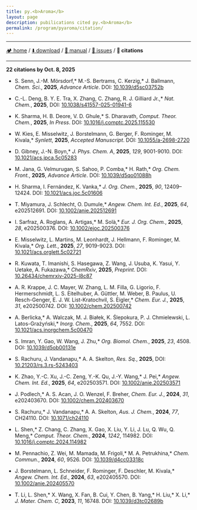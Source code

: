 ```yaml
---
title: py.<b>Aroma</b>
layout: page
description: pubilications cited py.<b>Aroma</b>
permalink: /program/pyaroma/citation/
---
```


<hr/>

[🏕️ home](https://wongzit.github.io/program/pyaroma) / [⬇️ download](https://wongzit.github.io/program/pyaroma/download) / [📄 manual](https://wongzit.github.io/program/pyaroma/manual_v41.pdf) / [🔧 issues](https://wongzit.github.io/program/pyaroma/issue) / **💎 citations**

<hr/>

**22 citations by Oct. 8, 2025**

- S. Senn, J.-M. Mörsdorf,\* M.-S. Bertrams, C. Kerzig,\* J. Ballmann, *Chem. Sci.*, **2025**, *Advance Article*. DOI: [10.1039/d5sc03752b](https://doi.org/10.1039/d5sc03752b)

- C.-L. Deng, B. Y. E. Tra, X. Zhang, C. Zhang, R. J. Gilliard Jr.,\* *Nat. Chem.*, **2025**, DOI: [10.1038/s41557-025-01941-6](https://doi.org/10.1038/s41557-025-01941-6)

- K. Sharma, H. B. Deore, V. D. Ghule,\* S. Dharavath, *Comput. Theor. Chem.*, **2025**, *In Press*. DOI: [10.1016/j.comptc.2025.115530](https://doi.org/10.1016/j.comptc.2025.115530)

- W. Kies, E. Misselwitz, J. Borstelmann, G. Berger, F. Rominger, M. Kivala,\* *Synlett*, **2025**, *Accepted Manuscript*. DOI: [10.1055/a-2698-2720](10.1055/a-2698-2720)

- D. Gibney, J.-N. Boyn,\* *J. Phys. Chem. A*, **2025**, *129*, 9001-9010. DOI: [10.1021/acs.jpca.5c05283](https://doi.org/10.1021/acs.jpca.5c05283)

- M. Jana, G. Velmurugan, S. Sahoo, P. Comba,\* H. Rath,\* *Org. Chem. Front.*, **2025**, *Advance Article*. DOI: [10.1039/d5qo01088h](https://doi.org/10.1039/d5qo01088h)

- H. Sharma, I. Fernández, K. Vanka,\* *J. Org. Chem.*, **2025**, *90*, 12409–12424. DOI: [10.1021/acs.joc.5c01606](https://doi.org/10.1021/acs.joc.5c01606)

- T. Miyamura, J. Schlecht, O. Dumule,\* *Angew. Chem. Int. Ed.*, **2025**, *64*, e202512691. DOI: [10.1002/anie.202512691](https://doi.org/10.1002/anie.202512691)

- I. Sarfraz, A. Roglans, A. Artigas,\* M. Solà,\* *Eur. J. Org. Chem.*, **2025**, *28*, e202500376. DOI: [10.1002/ejoc.202500376](https://doi.org/10.1002/ejoc.202500376)

- E. Misselwitz, L. Martins, M. Leonhardt, J. Hellmann, F. Rominger, M. Kivala,\* *Org. Lett.*, **2025**, *27*, 9019-9023. DOI: [10.1021/acs.orglett.5c02721](https://doi.org/10.1021/acs.orglett.5c02721)

- R. Kuwata, T. Imanishi, S. Hasegawa, Z. Wang, J. Usuba, K. Yasui, Y. Uetake, A. Fukazawa,\* *ChemRxiv*, **2025**, *Preprint*. DOI: [10.26434/chemrxiv-2025-l8c87](https://doi.org/10.26434/chemrxiv-2025-l8c87)

- A. R. Krappe, J. C. Mayer, W. Zhang, L. M. Filla, G. Ligorio, F. Hermerschmidt, L. S. Eitelhuber, A. Güttler, M. Weber, B. Paulus, U. Resch-Genger, E. J. W. List-Kratochvil, S. Eigler,\* *Chem. Eur. J.*, **2025**, *31*, e202500742. DOI: [10.1002/chem.202500742](https://doi.org/10.1002/chem.202500742)

- A. Berlicka,\* A. Walczak, M. J. Białek, K. Ślepokura, P. J. Chmielewski, L. Latos-Grażyński,\* *Inorg. Chem.*, **2025**, *64*, 7552. DOI: [10.1021/acs.inorgchem.5c00470](https://doi.org/10.1021/acs.inorgchem.5c00470)

- S. Imran, Y. Gao, W. Wang, J. Zhu,\* *Org. Biomol. Chem.*, **2025**, *23*, 4508. DOI: [10.1039/d5ob00131e](https://doi.org/10.1039/d5ob00131e)

- S. Rachuru, J. Vandanapu,\* A. A. Skelton, *Res. Sq.*, **2025**, DOI: [10.21203/rs.3.rs-5243403](https://doi.org/10.21203/rs.3.rs-5243403/v1)

- K. Zhao, Y.-C. Xu, J.-C. Zeng, Y.-K. Qu, J.-Y. Wang,\* J. Pei,\* *Angew. Chem. Int. Ed.*, **2025**, *64*, e202503571. DOI: [10.1002/anie.202503571](https://doi.org/10.1002/anie.202503571)

- J. Podlech,\* A. S. Acan, J. O. Wenzel, F. Breher, *Chem. Eur. J.*, **2024**, *31*, e202403670. DOI: [10.1002/chem.202403670](https://doi.org/10.1002/chem.202403670)

- S. Rachuru,\* J. Vandanapu,\* A. A. Skelton, *Aus. J. Chem.*, **2024**, *77*, CH24110. DOI: [10.1071/ch24110](https://doi.org/10.1071/ch24110)

- L. Shen,\* Z. Chang, C. Zhang, X. Gao, X. Liu, Y. Li, J. Lu, Q. Wu, Q. Meng,\* *Comput. Theor. Chem.*, **2024**, *1242*, 114982. DOI: [10.1016/j.comptc.2024.114982](https://doi.org/10.1016/j.comptc.2024.114982)

- M. Pennachio, Z. Wei, M. Mamada, M. Frigoli,\* M. A. Petrukhina,\* *Chem. Commun.*, **2024**, *60*, 9526. DOI: [10.1039/d4cc03318c](https://doi.org/10.1039/d4cc03318c)

- J. Borstelmann, L. Schneider, F. Rominger, F. Deschler, M. Kivala,\* *Angew. Chem. Int. Ed.*, **2024**, *63*, e202405570. DOI: [10.1002/anie.202405570](https://doi.org/10.1002/anie.202405570)

- T. Li, L. Shen,\* X. Wang, X. Fan, B. Cui, Y. Chen, B. Yang,\* H. Liu,\* X. Li,\* *J. Mater. Chem. C*, **2023**, *11*, 16748. DOI: [10.1039/d3tc02689b](https://doi.org/10.1039/d3tc02689b)

